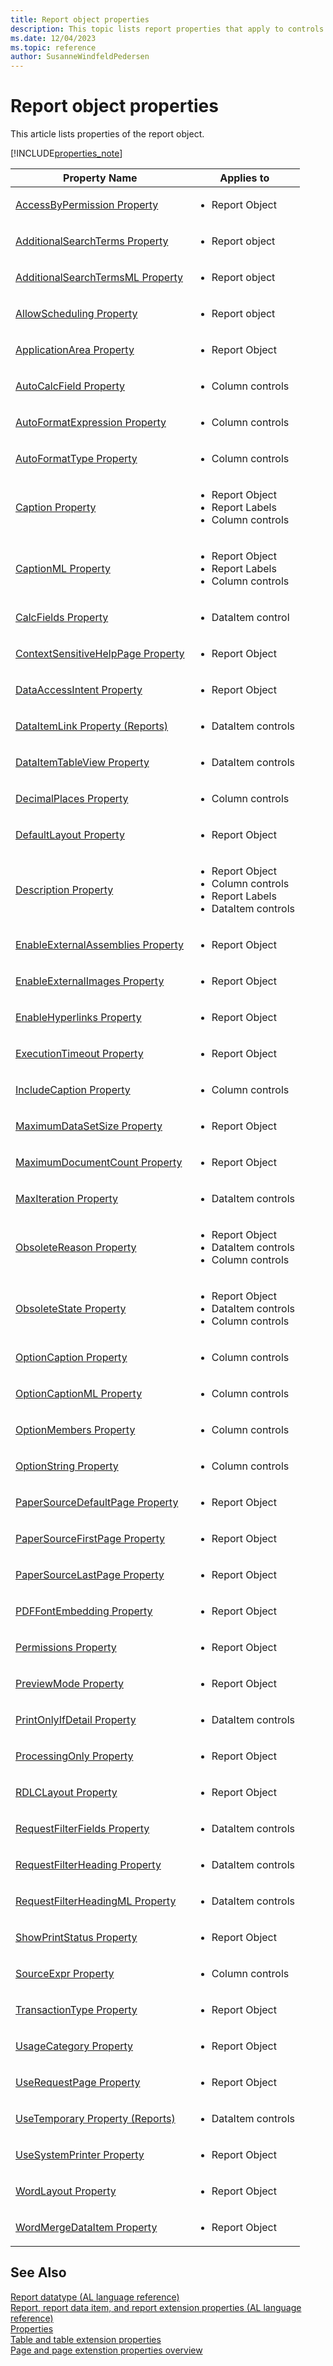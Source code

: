 ```yaml
---
title: Report object properties
description: This topic lists report properties that apply to controls of a report object.
ms.date: 12/04/2023
ms.topic: reference
author: SusanneWindfeldPedersen
---
```


# Report object properties

This article lists properties of the report object.  

[!INCLUDE[properties_note](../includes/properties_note.md)]

|Property Name|Applies to|
|-------------|-----------|  
|[AccessByPermission Property](devenv-accessbypermission-property.md)|<ul><li>Report Object</li></ul>|
|[AdditionalSearchTerms Property](devenv-additionalsearchterms-property.md)|<ul><li>Report object</li></ul>|
|[AdditionalSearchTermsML Property](devenv-additionalsearchtermsml-property.md)|<ul><li>Report object</li></ul>|
|[AllowScheduling Property](devenv-allowscheduling-property.md)|<ul><li>Report object</li></ul>|
|[ApplicationArea Property](devenv-applicationarea-property.md)|<ul><li>Report Object</li></ul>|
|[AutoCalcField Property](devenv-autocalcfield-property.md)|<ul><li>Column controls</li></ul>|
|[AutoFormatExpression Property](devenv-autoformatexpression-property.md)|<ul><li>Column controls</li></ul>|
|[AutoFormatType Property](devenv-autoformattype-property.md)|<ul><li>Column controls</li></ul>|
|[Caption Property](devenv-caption-property.md)|<ul><li>Report Object</li><li>Report Labels</li><li>Column controls</li></ul>|
|[CaptionML Property](devenv-captionml-property.md)|<ul><li>Report Object</li><li>Report Labels</li><li>Column controls</li></ul>|
|[CalcFields Property](devenv-calcfields-property.md)|<ul><li>DataItem control</li></ul>|
|[ContextSensitiveHelpPage Property](devenv-contextsensitivehelppage-property.md)|<ul><li>Report Object</li></ul>|
|[DataAccessIntent Property](devenv-dataaccessintent-property.md)|<ul><li>Report Object</li></ul>|
|[DataItemLink Property \(Reports\)](devenv-dataitemlink-reports-property.md)|<ul><li>DataItem controls</li></ul>|
|[DataItemTableView Property](devenv-dataitemtableview-property.md)|<ul><li>DataItem controls</li></ul>|
|[DecimalPlaces Property](devenv-decimalplaces-property.md)|<ul><li>Column controls</li></ul>|
|[DefaultLayout Property](devenv-defaultlayout-property.md)|<ul><li>Report Object</li></ul>|
|[Description Property](devenv-description-property.md)|<ul><li>Report Object</li><li>Column controls</li><li>Report Labels</li><li>DataItem controls</li></ul>|
|[EnableExternalAssemblies Property](devenv-enableexternalassemblies-property.md)|<ul><li>Report Object</li></ul>|
|[EnableExternalImages Property](devenv-enableexternalimages-property.md)|<ul><li>Report Object</li></ul>|
|[EnableHyperlinks Property](devenv-enablehyperlinks-property.md)|<ul><li>Report Object</li></ul>|
|[ExecutionTimeout Property](devenv-executiontimeout-property.md)|<ul><li>Report Object</li></ul>|
|[IncludeCaption Property](devenv-includecaption-property.md)|<ul><li>Column controls</li></ul>| 
|[MaximumDataSetSize Property](devenv-maximumdatasetsize-property.md)|<ul><li>Report Object</li></ul>|
|[MaximumDocumentCount Property](devenv-maximumdocumentcount-property.md )|<ul><li>Report Object</li></ul>|
|[MaxIteration Property](devenv-maxiteration-property.md)|<ul><li>DataItem controls</li></ul>|
|[ObsoleteReason Property](devenv-obsoletereason-property.md)|<ul><li>Report Object</li><li>DataItem controls</li><li>Column controls</li></ul>|
|[ObsoleteState Property](devenv-obsoletestate-property.md)|<ul><li>Report Object</li><li>DataItem controls</li><li>Column controls</li></ul>|
|[OptionCaption Property](devenv-optioncaption-property.md)|<ul><li>Column controls</li></ul>|
|[OptionCaptionML Property](devenv-optioncaptionml-property.md)|<ul><li>Column controls</li></ul>|
|[OptionMembers Property](devenv-optionmembers-report-property.md)|<ul><li>Column controls</li></ul>|
|[OptionString Property](./devenv-optionmembers-field-property.md)|<ul><li>Column controls</li></ul>|
|[PaperSourceDefaultPage Property](devenv-papersourcedefaultpage-property.md)|<ul><li>Report Object</li></ul>|
|[PaperSourceFirstPage Property](devenv-papersourcefirstpage-property.md)|<ul><li>Report Object</li></ul>|
|[PaperSourceLastPage Property](devenv-papersourcelastpage-property.md)|<ul><li>Report Object</li></ul>|
|[PDFFontEmbedding Property](./devenv-pdffontembedding-property.md)|<ul><li>Report Object</li></ul>|
|[Permissions Property](devenv-permissions-property.md)|<ul><li>Report Object</li></ul>|
|[PreviewMode Property](devenv-previewmode-property.md)|<ul><li>Report Object</li></ul>|
|[PrintOnlyIfDetail Property](devenv-printonlyifdetail-property.md)|<ul><li>DataItem controls</li></ul>|
|[ProcessingOnly Property](devenv-processingonly-property.md)|<ul><li>Report Object</li></ul>|
|[RDLCLayout Property](devenv-rdlclayout-property.md)|<ul><li>Report Object</li></ul>|
|[RequestFilterFields Property](devenv-requestfilterfields-property.md)|<ul><li>DataItem controls</li></ul>|
|[RequestFilterHeading Property](devenv-requestfilterheading-property.md)|<ul><li>DataItem controls</li></ul>|
|[RequestFilterHeadingML Property](devenv-requestfilterheadingml-property.md)|<ul><li>DataItem controls</li></ul>|
|[ShowPrintStatus Property](devenv-showprintstatus-property.md)|<ul><li>Report Object</li></ul>|
|[SourceExpr Property](./devenv-properties.md)|<ul><li>Column controls</li></ul>|
|[TransactionType Property](devenv-transactiontype-property.md)|<ul><li>Report Object</li></ul>|
|[UsageCategory Property](devenv-usagecategory-property.md)|<ul><li>Report Object</li></ul>|
|[UseRequestPage Property](devenv-userequestpage-property.md)|<ul><li>Report Object</li></ul>|
|[UseTemporary Property \(Reports\)](devenv-usetemporary-report-property.md)|<ul><li>DataItem controls</li></ul>|
|[UseSystemPrinter Property](devenv-usesystemprinter-property.md)|<ul><li>Report Object</li></ul>|
|[WordLayout Property](devenv-wordlayout-property.md)|<ul><li>Report Object</li></ul>|
|[WordMergeDataItem Property](devenv-WordMergeDataItem-property.md)|<ul><li>Report Object</li></ul>|

<!--
## Report Object Properties  
 The following properties apply to the report object.  

|Property Name|Report Object|
|-------------|-------------|
|[Caption Property](devenv-caption-property.md)|X|
|[CaptionML Property](devenv-captionml-property.md)|X|
|[Description Property](devenv-description-property.md)|X|
|[EnableExternalAssemblies Property](devenv-enableexternalassemblies-property.md)|X|
|[EnableExternalImages Property](devenv-enableexternalimages-property.md)|X|
|[EnableHyperlinks Property](devenv-enablehyperlinks-property.md)|X|
|[ID Property](./devenv-properties.md)|X|
|[Name Property](./devenv-properties.md)|X|
|[PaperSourceDefaultPage Property](devenv-papersourcedefaultpage-property.md)|X|
|[PaperSourceFirstPage Property](devenv-papersourcefirstpage-property.md)|X|
|[PaperSourceLastPage Property](devenv-papersourcelastpage-property.md)|X|
|[Permissions Property](devenv-permissions-property.md)|X|
|[ProcessingOnly Property](devenv-processingonly-property.md)|X|
|[ShowPrintStatus Property](devenv-showprintstatus-property.md)|X|
|[TransactionType Property](devenv-transactiontype-property.md)|X|
|[UseRequestPage Property](devenv-userequestpage-property.md)|X|
|[UseSystemPrinter Property](devenv-usesystemprinter-property.md)|X|
|[PDFFontEmbedding Property](./devenv-pdffontembedding-property.md)|X|
|[UsageCategory Property](devenv-usagecategory-property.md)|X|
|[ApplicationArea Property](devenv-applicationarea-property.md)|X|
|[AccessByPermission Property](devenv-accessbypermission-property.md)|X|

## DataItem Properties  
 The following properties apply to **DataItem** controls of a report object.  

|Property Name|Report Object|
|-------------|-------------|
|[CalcFields Property](devenv-calcfields-property.md)|X|
|[DataItemLink Property \(Reports\)](devenv-dataitemlink-reports-property.md)|X|
|[DataItemLinkReference Property](./devenv-dataitemlinkreference-property.md)|X|
|[DataItemTable Property](./devenv-properties.md)|X|
|[DataItemTableView Property](devenv-dataitemtableview-property.md)|X|
|[ID Property](./devenv-properties.md)|X|
|[Indentation Property \(Reports\)](./devenv-properties.md)|X|
|[MaxIteration Property](devenv-maxiteration-property.md)|X|
|[Name Property](./devenv-properties.md)|X|
|[PrintOnlyIfDetail Property](devenv-printonlyifdetail-property.md)|X|
|[ReqFilterFields Property](./devenv-requestfilterfields-property.md)|X|
|[ReqFilterHeading Property](./devenv-requestfilterheading-property.md)|X|
|[ReqFilterHeadingML Property](./devenv-requestfilterheadingml-property.md)|X|
|[Temporary Property \(Reports\)](/dynamics365/business-central/dev-itpro/developer/devenv-usetemporary-reports-property)|X|

## Column Properties  
 The following properties apply to **Column** controls of a report object.  

|Property Name|Report Object|
|-------------|-------------|
|[AutoCalcField Property](devenv-autocalcfield-property.md)|X|
|[AutoFormatExpr Property](./devenv-autoformatexpression-property.md)|X|
|[AutoFormatType Property](devenv-autoformattype-property.md)|X|
|[DecimalPlaces Property](devenv-decimalplaces-property.md)|X|
|[Description Property](devenv-description-property.md)|X|
|[ID Property](./devenv-properties.md)|X|
|[IncludeCaption Property](devenv-includecaption-property.md)|X| 
|[Indentation Property \(Reports\)](./devenv-properties.md)|X|
|[Name Property](./devenv-properties.md)|X|
|[OptionCaption Property](devenv-optioncaption-property.md)|X|
|[OptionCaptionML Property](devenv-optioncaptionml-property.md)|X|
|[OptionString Property](./devenv-optionmembers-field-property.md)|X|
|[SourceExpr Property](./devenv-properties.md)|X|

## Report Label Properties  
 The following properties apply to **Report Labels** of a report object.  
|Property Name|Report Object|
|-------------|-------------|
|[Caption Property](devenv-caption-property.md)|X|
|[CaptionML Property](devenv-captionml-property.md)|X|
|[Description Property](devenv-description-property.md)|X|
|[ID Property](./devenv-properties.md)|X|
|[Name Property](./devenv-properties.md)|X|

-->

## See Also  
[Report datatype (AL language reference)](../methods-auto/report/report-data-type.md)   
[Report, report data item, and report extension properties (AL language reference)](../properties/devenv-report-property-overview.md)   
[Properties](devenv-properties.md)  
[Table and table extension properties](devenv-table-properties.md)  
[Page and page extenstion properties overview](devenv-page-property-overview.md)
